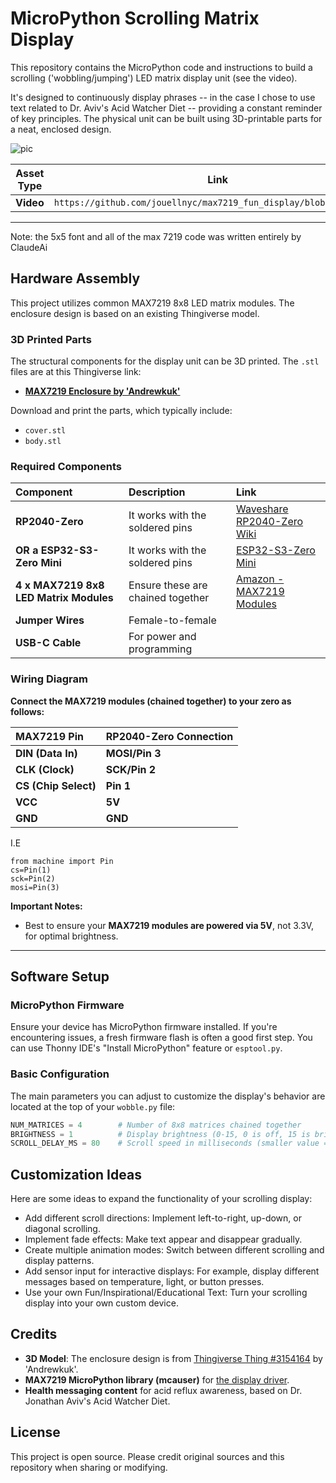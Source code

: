 # MicroPython Scrolling Matrix Display 

This repository contains the MicroPython code and instructions to build a scrolling ('wobbling/jumping') LED matrix display unit (see the video).

It's designed to continuously display phrases -- in the case I chose to use text related to Dr. Aviv's Acid Watcher Diet -- providing a constant reminder of key principles. The physical unit can be built using 3D-printable parts for a neat, enclosed design.

![pic](https://github.com/user-attachments/assets/df123fb4-9a84-4340-b4f2-b671de95a387)

| Asset Type | Link |
|------------|------|
| **Video** | `https://github.com/jouellnyc/max7219_fun_display/blob/main/w.mp4` |

---
Note: the 5x5 font and all of the max 7219 code was written entirely by ClaudeAi

## Hardware Assembly

This project utilizes common MAX7219 8x8 LED matrix modules. The enclosure design is based on an existing Thingiverse model.

### 3D Printed Parts

The structural components for the display unit can be 3D printed. The  `.stl` files are at this Thingiverse link:

* **[MAX7219 Enclosure by 'Andrewkuk'](https://www.thingiverse.com/thing:3154164/files)**

Download and print the parts, which typically include:
* `cover.stl`
* `body.stl`
  
### Required Components
| Component                       | Description                                                                                          | Link                                                                                                                                                                     |
| :------------------------------ | :--------------------------------------------------------------------------------------------------- | :----------------------------------------------------------------------------------------------------------------------------------------------------------------------- |
| **RP2040-Zero** | It works with the soldered pins  | [Waveshare RP2040-Zero Wiki](https://www.waveshare.com/wiki/RP2040-Zero)                                                                                                  |
| **OR a ESP32-S3-Zero Mini** | It works with the soldered pins | [ESP32-S3-Zero Mini](https://www.amazon.com/ESP32-C6-Development-ESP32-C6FH4-Processors-Bluetooth/dp/B0CZDW5F6Q)                                                                                                  |
| **4 x MAX7219 8x8 LED Matrix Modules** | Ensure these are chained together                                                                    | [Amazon - MAX7219 Modules](https://www.amazon.com/dp/B0BXDKHZL6?ref_=ppx_hzsearch_conn_dt_b_fed_asin_title_1&th=1)                                                         |
| **Jumper Wires** | Female-to-female                                                                       |                                                                                                                                                                       |
| **USB-C Cable** | For power and programming                                                                            |                                                          


### Wiring Diagram

**Connect the MAX7219 modules (chained together) to your zero  as follows:**


| MAX7219 Pin      | RP2040-Zero Connection        |
| :--------------- | :---------------------------- |
| **DIN (Data In)** | **MOSI/Pin 3** |
| **CLK (Clock)** | **SCK/Pin 2** |
| **CS (Chip Select)** | **Pin 1**       |
| **VCC** | **5V** |
| **GND** | **GND** |

I.E 

```
from machine import Pin
cs=Pin(1)
sck=Pin(2)
mosi=Pin(3)
```

**Important Notes:**
* Best to ensure your **MAX7219 modules are powered via 5V**, not 3.3V, for optimal brightness.

---

## Software Setup

### MicroPython Firmware

Ensure your device has MicroPython firmware installed. If you're encountering issues, a fresh firmware flash is often a good first step. You can use Thonny IDE's "Install MicroPython" feature or `esptool.py`.

### Basic Configuration

The main parameters you can adjust to customize the display's behavior are located at the top of your `wobble.py` file:
```python
NUM_MATRICES = 4        # Number of 8x8 matrices chained together
BRIGHTNESS = 1          # Display brightness (0-15, 0 is off, 15 is brightest)
SCROLL_DELAY_MS = 80    # Scroll speed in milliseconds (smaller value = faster scroll)
```

## Customization Ideas

Here are some ideas to expand the functionality of your scrolling display:

- Add different scroll directions: Implement left-to-right, up-down, or diagonal scrolling.
- Implement fade effects: Make text appear and disappear gradually.
- Create multiple animation modes: Switch between different scrolling and display patterns.
- Add sensor input for interactive displays: For example, display different messages based on temperature, light, or button presses.
- Use your own Fun/Inspirational/Educational Text: Turn your scrolling display into your own custom device. 

## Credits

- **3D Model**: The enclosure design is from [Thingiverse Thing #3154164](https://www.thingiverse.com/thing:3154164) by 'Andrewkuk'.
- **MAX7219 MicroPython library (mcauser)** for [the display driver](https://github.com/mcauser/micropython-max7219).
- **Health messaging content** for acid reflux awareness, based on Dr. Jonathan Aviv's Acid Watcher Diet.

## License

This project is open source. Please credit original sources and this repository when sharing or modifying.
